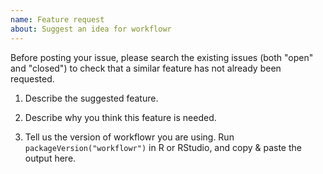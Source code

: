 ```yaml
---
name: Feature request
about: Suggest an idea for workflowr
---
```


Before posting your issue, please search the existing issues (both "open" and "closed") to check that a similar feature has not already been requested.

1. Describe the suggested feature.

2. Describe why you think this feature is needed.

3. Tell us the version of workflowr you are using. Run `packageVersion("workflowr")` in R or RStudio, and copy & paste the output here.
